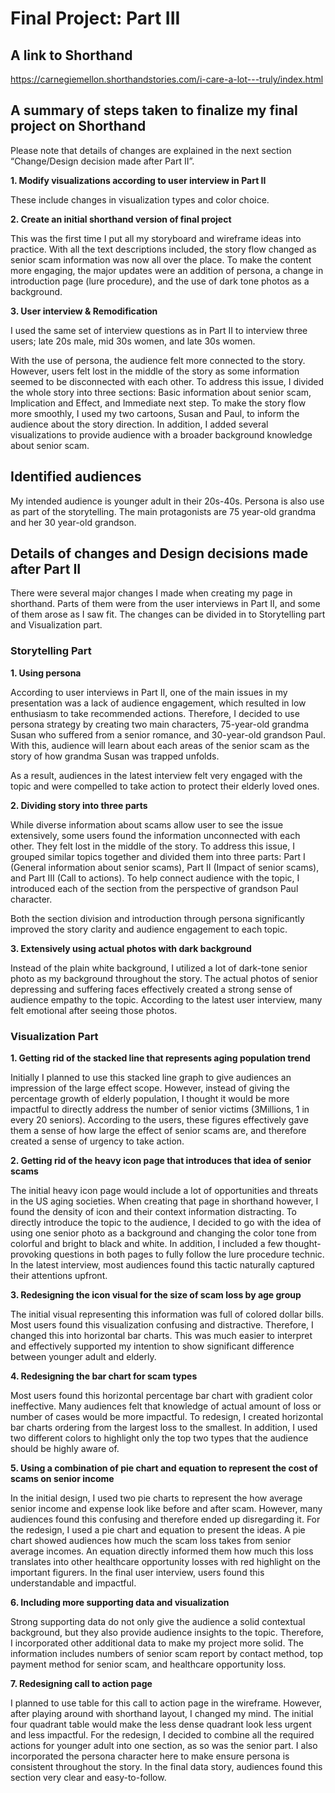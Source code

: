 # Final Project: Part III

## A link to Shorthand
https://carnegiemellon.shorthandstories.com/i-care-a-lot---truly/index.html


## A summary of steps taken to finalize my final project on Shorthand

Please note that details of changes are explained in the next section “Change/Design decision made after Part II”. 

**1.	Modify visualizations according to user interview in Part II** 

These include changes in visualization types and color choice. 

**2.	Create an initial shorthand version of final project**

This was the first time I put all my storyboard and wireframe ideas into practice. With all the text descriptions included, the story flow changed as senior scam information was now all over the place. To make the content more engaging, the major updates were an addition of persona, a change in introduction page (lure procedure), and the use of dark tone photos as a background.

**3.	User interview & Remodification**

I used the same set of interview questions as in Part II to interview three users; late 20s male, mid 30s women, and late 30s women. 

With the use of persona, the audience felt more connected to the story. However, users felt lost in the middle of the story as some information seemed to be disconnected with each other. To address this issue, I divided the whole story into three sections: Basic information about senior scam, Implication and Effect, and Immediate next step. To make the story flow more smoothly, I used my two cartoons, Susan and Paul, to inform the audience about the story direction. In addition, I added several visualizations to provide audience with a broader background knowledge about senior scam. 



## Identified audiences
My intended audience is younger adult in their 20s-40s. Persona is also use as part of the storytelling. The main protagonists are 75 year-old grandma and her 30 year-old grandson. 



## Details of changes and Design decisions made after Part II

There were several major changes I made when creating my page in shorthand. Parts of them were from the user interviews in Part II, and some of them arose as I saw fit. The changes can be divided in to Storytelling part and Visualization part.

### Storytelling Part
**1.	Using persona**

According to user interviews in Part II, one of the main issues in my presentation was a lack of audience engagement, which resulted in low enthusiasm to take recommended actions. Therefore, I decided to use persona strategy by creating two main characters, 75-year-old grandma Susan who suffered from a senior romance, and 30-year-old grandson Paul. With this, audience will learn about each areas of the senior scam as the story of how grandma Susan was trapped unfolds. 

As a result, audiences in the latest interview felt very engaged with the topic and were compelled to take action to protect their elderly loved ones. 

**2.	Dividing story into three parts**

While diverse information about scams allow user to see the issue extensively, some users found the information unconnected with each other. They felt lost in the middle of the story. To address this issue, I grouped similar topics together and divided them into three parts: Part I (General information about senior scams), Part II (Impact of senior scams), and Part III (Call to actions). To help connect audience with the topic, I introduced each of the section from the perspective of grandson Paul character. 

Both the section division and introduction through persona significantly improved the story clarity and audience engagement to each topic. 

**3.	Extensively using actual photos with dark background**

Instead of the plain white background, I utilized a lot of dark-tone senior photo as my background throughout the story. The actual photos of senior depressing and suffering faces effectively created a strong sense of audience empathy to the topic. According to the latest user interview, many felt emotional after seeing those photos. 



### Visualization Part
**1.	Getting rid of the stacked line that represents aging population trend**

Initially I planned to use this stacked line graph to give audiences an impression of the large effect scope. However, instead of giving the percentage growth of elderly population, I thought it would be more impactful to directly address the number of senior victims (3Millions, 1 in every 20 seniors). According to the users, these figures effectively gave them a sense of how large the effect of senior scams are, and therefore created a sense of urgency to take action. 

**2.	Getting rid of the heavy icon page that introduces that idea of senior scams**

The initial heavy icon page would include a lot of opportunities and threats in the US aging societies. When creating that page in shorthand however, I found the density of icon and their context information distracting. To directly introduce the topic to the audience, I decided to go with the idea of using one senior photo as a background and changing the color tone from colorful and bright to black and white. In addition, I included a few thought-provoking questions in both pages to fully follow the lure procedure technic. In the latest interview, most audiences found this tactic naturally captured their attentions upfront. 

**3.	Redesigning the icon visual for the size of scam loss by age group** 

The initial visual representing this information was full of colored dollar bills. Most users found this visualization confusing and distractive. Therefore, I changed this into horizontal bar charts. This was much easier to interpret and effectively supported my intention to show significant difference between younger adult and elderly. 

**4.	Redesigning the bar chart for scam types**

Most users found this horizontal percentage bar chart with gradient color ineffective. Many audiences felt that knowledge of actual amount of loss or number of cases would be more impactful. To redesign, I created horizontal bar charts ordering from the largest loss to the smallest. In addition, I used two different colors to highlight only the top two types that the audience should be highly aware of. 

**5.	Using a combination of pie chart and equation to represent the cost of scams on senior income**

In the initial design, I used two pie charts to represent the how average senior income and expense look like before and after scam. However, many audiences found this confusing and therefore ended up disregarding it. For the redesign, I used a pie chart and equation to present the ideas.  A pie chart showed audiences how much the scam loss takes from senior average incomes. An equation directly informed them how much this loss translates into other healthcare opportunity losses with red highlight on the important figurers. In the final user interview, users found this understandable and impactful. 

**6.	Including more supporting data and visualization** 

Strong supporting data do not only give the audience a solid contextual background, but they also provide audience insights to the topic. Therefore, I incorporated other additional data to make my project more solid. The information includes numbers of senior scam report by contact method, top payment method for senior scam, and healthcare opportunity loss.

**7.	Redesigning call to action page**

I planned to use table for this call to action page in the wireframe. However, after playing around with shorthand layout, I changed my mind.  The initial four quadrant table would make the less dense quadrant look less urgent and less impactful. For the redesign, I decided to combine all the required actions for younger adult into one section, as so was the senior part. I also incorporated the persona character here to make ensure persona is consistent throughout the story. In the final data story, audiences found this section very clear and easy-to-follow.



